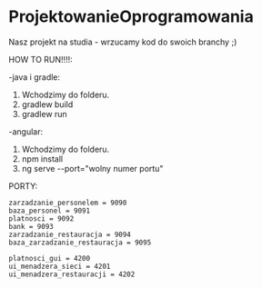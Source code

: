 # ProjektowanieOprogramowania

Nasz projekt na studia - wrzucamy kod do swoich branchy ;)


HOW TO RUN!!!!:

-java i gradle:
1. Wchodzimy do folderu.
2. gradlew build
3. gradlew run

-angular:
1. Wchodzimy do folderu.
2. npm install
3. ng serve --port="wolny numer portu"


PORTY:

    zarzadzanie_personelem = 9090
    baza_personel = 9091
    platnosci = 9092
    bank = 9093
    zarzadzanie_restauracja = 9094
    baza_zarzadzanie_restauracja = 9095

    platnosci_gui = 4200
    ui_menadzera_sieci = 4201
    ui_menadzera_restauracji = 4202
